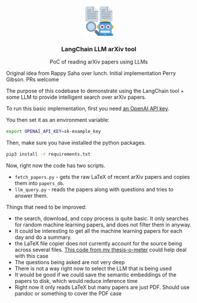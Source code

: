 <!-- PROJECT LOGO -->
<br />
<div align="center">
  <a href="https://github.com/othneildrew/Best-README-Template">
    <img src="logo.png" alt="Logo" width="80" height="80">
  </a>

  <h3 align="center">LangChain LLM arXiv tool </h3>

  <p align="center">
    PoC of reading arXiv papers using LLMs
    <br />
  </p>
</div>


Original idea from Rappy Saha over lunch.
Initial implementation Perry Gibson.
PRs welcome

The purpose of this codebase to demonstrate using the LangChain tool + some LLM to provide intelligent search over arXiv papers.

To run this basic implementation, first you need [an OpenAI API key](https://help.openai.com/en/articles/4936850-where-do-i-find-my-secret-api-key).

You then set it as an environment variable:

``` sh
export OPENAI_API_KEY=sk-example_key
```

Then, make sure you have installed the python packages.

``` sh
pip3 install -r requirements.txt
```


Now, right now the code has two scripts.

- `fetch_papers.py` - gets the raw LaTeX of recent arXiv papers and copies them into `papers_db`.
- `llm_query.py` - reads the papers along with questions and tries to answer them.


Things that need to be improved:
- the search, download, and copy process is quite basic.  It only searches for random machine learning papers, and does not filter them in anyway.
- It could be interesting to get all the machine learning papers for each day and do a summary.
- the LaTeX file copier does not currently account for the source being across several files.  [This code from my thesis-o-meter](https://github.com/Wheest/thesis-o-meter/blob/main/tex_file_processor.py) could help deal with this case
- The questions being asked are not very deep
- There is not a way right now to select the LLM that is being used
- It would be good if we could save the semantic embeddings of the papers to disk, which would reduce inference time
- Right now it only reads LaTeX but many papers are just PDF.  Should use pandoc or something to cover the PDF case
